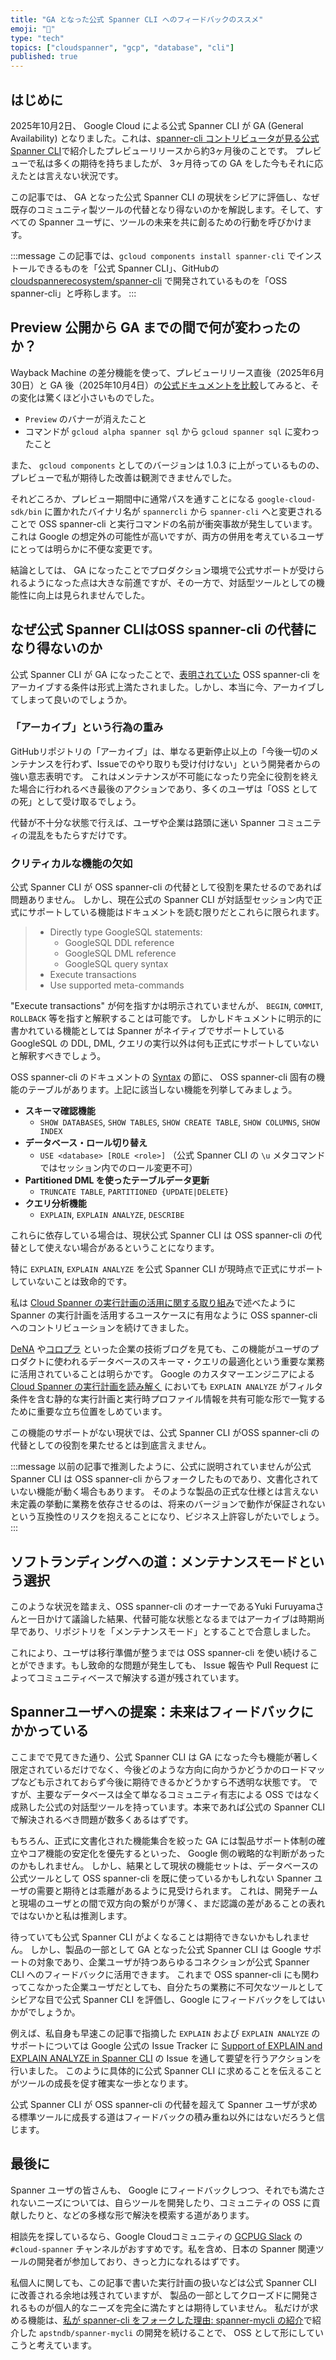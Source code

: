 ```yaml
---
title: "GA となった公式 Spanner CLI へのフィードバックのススメ"
emoji: "🤔"
type: "tech"
topics: ["cloudspanner", "gcp", "database", "cli"]
published: true
---
```


## はじめに

2025年10月2日、 Google Cloud による公式 Spanner CLI が GA (General Availability) となりました。これは、[spanner-cli コントリビュータが見る公式 Spanner CLI](https://zenn.dev/apstndb/articles/spanner-cli-contributor-perspective)で紹介したプレビューリリースから約3ヶ月後のことです。
プレビューで私は多くの期待を持ちましたが、 3ヶ月待っての GA をした今もそれに応えたとは言えない状況です。

この記事では、 GA となった公式 Spanner CLI の現状をシビアに評価し、なぜ既存のコミュニティ製ツールの代替となり得ないのかを解説します。そして、すべての Spanner ユーザに、ツールの未来を共に創るための行動を呼びかけます。

:::message
この記事では、`gcloud components install spanner-cli` でインストールできるものを「公式 Spanner CLI」、GitHubの [cloudspannerecosystem/spanner-cli](https://github.com/cloudspannerecosystem/spanner-cli) で開発されているものを「OSS spanner-cli」と呼称します。
:::

## Preview 公開から GA までの間で何が変わったのか？

Wayback Machine の差分機能を使って、プレビューリリース直後（2025年6月30日）と GA 後（2025年10月4日）の[公式ドキュメントを比較](https://web.archive.org/web/diff/20250630072356/20251004090833/https://cloud.google.com/spanner/docs/spanner-cli)してみると、その変化は驚くほど小さいものでした。

- `Preview` のバナーが消えたこと
- コマンドが `gcloud alpha spanner sql` から `gcloud spanner sql` に変わったこと

また、 `gcloud components` としてのバージョンは 1.0.3 に上がっているものの、プレビューで私が期待した改善は観測できませんでした。

それどころか、プレビュー期間中に通常パスを通すことになる `google-cloud-sdk/bin` に置かれたバイナリ名が `spannercli` から `spanner-cli` へと変更されることで OSS spanner-cli と実行コマンドの名前が衝突事故が発生しています。
これは Google の想定外の可能性が高いですが、両方の併用を考えているユーザにとっては明らかに不便な変更です。

結論としては、 GA になったことでプロダクション環境で公式サポートが受けられるようになった点は大きな前進ですが、その一方で、対話型ツールとしての機能性に向上は見られませんでした。

## なぜ公式 Spanner CLIはOSS spanner-cli の代替になり得ないのか

公式 Spanner CLI が GA になったことで、[表明されていた](https://zenn.dev/apstndb/articles/spanner-cli-contributor-perspective#%E8%AC%9D%E8%BE%9E) OSS spanner-cli をアーカイブする条件は形式上満たされました。しかし、本当に今、アーカイブしてしまって良いのでしょうか。

### 「アーカイブ」という行為の重み

GitHubリポジトリの「アーカイブ」は、単なる更新停止以上の「今後一切のメンテナンスを行わず、Issueでのやり取りも受け付けない」という開発者からの強い意志表明です。
これはメンテナンスが不可能になったり完全に役割を終えた場合に行われるべき最後のアクションであり、多くのユーザは「OSS としての死」として受け取るでしょう。

代替が不十分な状態で行えば、ユーザや企業は路頭に迷い Spanner コミュニティの混乱をもたらすだけです。

### クリティカルな機能の欠如

公式 Spanner CLI が OSS spanner-cli の代替として役割を果たせるのであれば問題ありません。
しかし、現在公式の Spanner CLI が対話型セッション内で正式にサポートしている機能はドキュメントを読む限りだとこれらに限られます。

> - Directly type GoogleSQL statements:
>   - GoogleSQL DDL reference
>   - GoogleSQL DML reference
>   - GoogleSQL query syntax
> - Execute transactions
> - Use supported meta-commands

"Execute transactions" が何を指すかは明示されていませんが、 `BEGIN`, `COMMIT`, `ROLLBACK` 等を指すと解釈することは可能です。
しかしドキュメントに明示的に書かれている機能としては Spanner がネイティブでサポートしている GoogleSQL の DDL, DML, クエリの実行以外は何も正式にサポートしていないと解釈すべきでしょう。

OSS spanner-cli のドキュメントの [Syntax](https://github.com/cloudspannerecosystem/spanner-cli?tab=readme-ov-file#syntax) の節に、 OSS spanner-cli 固有の機能のテーブルがあります。上記に該当しない機能を列挙してみましょう。

- **スキーマ確認機能**                                                                      
    - `SHOW DATABASES`, `SHOW TABLES`, `SHOW CREATE TABLE`, `SHOW COLUMNS`, `SHOW INDEX`   
- **データベース・ロール切り替え**                                  
    - `USE <database> [ROLE <role>]` （公式 Spanner CLI の `\u` メタコマンドではセッション内でのロール変更不可）
- **Partitioned DML を使ったテーブルデータ更新**
    - `TRUNCATE TABLE`, `PARTITIONED {UPDATE|DELETE}`                                                           
- **クエリ分析機能**
    - `EXPLAIN`, `EXPLAIN ANALYZE`, `DESCRIBE`

これらに依存している場合は、現状公式 Spanner CLI は OSS spanner-cli の代替として使えない場合があるということになります。

特に `EXPLAIN`, `EXPLAIN ANALYZE` を公式 Spanner CLI が現時点で正式にサポートしていないことは致命的です。

私は [Cloud Spanner の実行計画の活用に関する取り組み](https://engineering.mercari.com/blog/entry/20201210-cloud-spanner-query-plan/)で述べたように Spanner の実行計画を活用するユースケースに有用なように OSS spanner-cli へのコントリビューションを続けてきました。

[DeNA](https://engineering.dena.com/blog/2024/05/loadtest-approach-for-large-scale-application-of-spanner/) や[コロプラ](https://blog.colopl.dev/entry/2025/05/26/110000) といった企業の技術ブログを見ても、この機能がユーザのプロダクトに使われるデータベースのスキーマ・クエリの最適化という重要な業務に活用されていることは明らかです。
Google のカスタマーエンジニアによる [Cloud Spanner の実行計画を読み解く](https://zenn.dev/google_cloud_jp/articles/726fcaf614f26e) においても `EXPLAIN ANALYZE` がフィルタ条件を含む静的な実行計画と実行時プロファイル情報を共有可能な形で一覧するために重要な立ち位置をしめています。

この機能のサポートがない現状では、公式 Spanner CLI がOSS spanner-cli の代替としての役割を果たせるとは到底言えません。

:::message
以前の記事で推測したように、公式に説明されていませんが公式 Spanner CLI は OSS spanner-cli からフォークしたものであり、文書化されていない機能が動く場合もあります。
そのような製品の正式な仕様とは言えない未定義の挙動に業務を依存させるのは、将来のバージョンで動作が保証されないという互換性のリスクを抱えることになり、ビジネス上許容しがたいでしょう。
:::

## ソフトランディングへの道：メンテナンスモードという選択


このような状況を踏まえ、OSS spanner-cli のオーナーであるYuki Furuyamaさんと一日かけて議論した結果、代替可能な状態となるまではアーカイブは時期尚早であり、リポジトリを「メンテナンスモード」とすることで合意しました。

これにより、ユーザは移行準備が整うまでは OSS spanner-cli を使い続けることができます。もし致命的な問題が発生しても、 Issue 報告や Pull Request によってコミュニティベースで解決する道が残されています。

## Spannerユーザへの提案：未来はフィードバックにかかっている

ここまでで見てきた通り、公式 Spanner CLI は GA になった今も機能が著しく限定されているだけでなく、今後どのような方向に向かうかどうかのロードマップなども示されておらず今後に期待できるかどうかすら不透明な状態です。
ですが、主要なデータベースは全て単なるコミュニティ有志による OSS ではなく成熟した公式の対話型ツールを持っています。本来であれば公式の Spanner CLI で解決されるべき問題が数多くあるはずです。

もちろん、正式に文書化された機能集合を絞った GA には製品サポート体制の確立やコア機能の安定化を優先するといった、 Google 側の戦略的な判断があったのかもしれません。
しかし、結果として現状の機能セットは、データベースの公式ツールとして OSS spanner-cli を既に使っているかもしれない Spanner ユーザの需要と期待とは乖離があるように見受けられます。
これは、開発チームと現場のユーザとの間で双方向の繋がりが薄く、まだ認識の差があることの表れではないかと私は推測します。

待っていても公式 Spanner CLI がよくなることは期待できないかもしれません。
しかし、製品の一部として GA となった公式 Spanner CLI は Google サポートの対象であり、企業ユーザが持つあらゆるコネクションが公式 Spanner CLI へのフィードバックに活用できます。
これまで OSS spanner-cli にも関わってこなかった企業ユーザだとしても、自分たちの業務に不可欠なツールとしてシビアな目で公式 Spanner CLI を評価し、Google にフィードバックをしてはいかがでしょうか。

例えば、私自身も早速この記事で指摘した `EXPLAIN` および `EXPLAIN ANALYZE` のサポートについては Google 公式の Issue Tracker に [Support of EXPLAIN and EXPLAIN ANALYZE in Spanner CLI](https://issuetracker.google.com/issues/449023251) の Issue を通して要望を行うアクションを行いました。
このように具体的に公式 Spanner CLI に求めることを伝えることがツールの成長を促す確実な一歩となります。

公式 Spanner CLI が OSS spanner-cli の代替を超えて Spanner ユーザが求める標準ツールに成長する道はフィードバックの積み重ね以外にはないだろうと信じます。

## 最後に

Spanner ユーザの皆さんも、 Google にフィードバックしつつ、それでも満たされないニーズについては、自らツールを開発したり、コミュニティの OSS に貢献したりと、などの多様な形で解決を模索する道があります。

相談先を探しているなら、Google Cloudコミュニティの [GCPUG Slack](https://gcpug.jp/) の `#cloud-spanner` チャンネルがおすすめです。私を含め、日本の Spanner 関連ツールの開発者が参加しており、きっと力になれるはずです。

私個人に関しても、この記事で書いた実行計画の扱いなどは公式 Spanner CLI に改善される余地は残されていますが、 製品の一部としてクローズドに開発されるものが個人的なニーズを完全に満たすとは期待していません。
私だけが求める機能は、[私が spanner-cli をフォークした理由: spanner-mycli の紹介](https://zenn.dev/apstndb/articles/introduce-spanner-mycli)で紹介した `apstndb/spanner-mycli` の開発を続けることで、 OSS として形にしていこうと考えています。